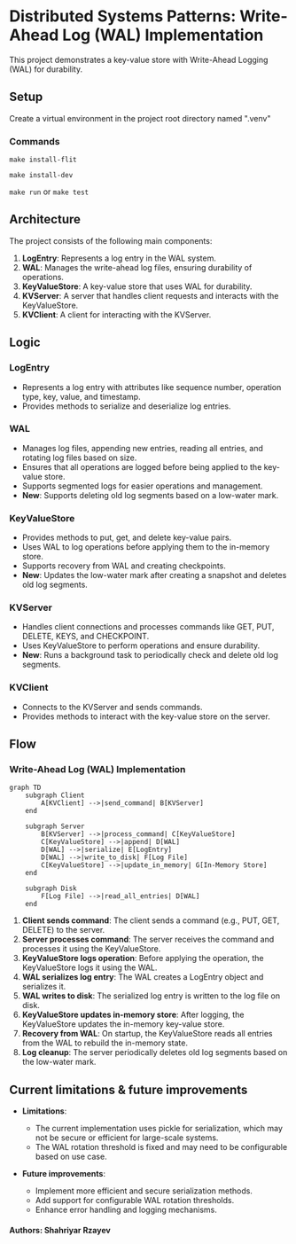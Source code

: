 # Distributed Systems Patterns: Write-Ahead Log (WAL) Implementation

This project demonstrates a key-value store with Write-Ahead Logging (WAL) for durability.

## Setup

Create a virtual environment in the project root directory named ".venv"

### Commands

`make install-flit`

`make install-dev`

`make run` or `make test`

## Architecture

The project consists of the following main components:

1. **LogEntry**: Represents a log entry in the WAL system.
2. **WAL**: Manages the write-ahead log files, ensuring durability of operations.
3. **KeyValueStore**: A key-value store that uses WAL for durability.
4. **KVServer**: A server that handles client requests and interacts with the KeyValueStore.
5. **KVClient**: A client for interacting with the KVServer.

## Logic

### LogEntry

- Represents a log entry with attributes like sequence number, operation type, key, value, and timestamp.
- Provides methods to serialize and deserialize log entries.

### WAL

- Manages log files, appending new entries, reading all entries, and rotating log files based on size.
- Ensures that all operations are logged before being applied to the key-value store.
- Supports segmented logs for easier operations and management.
- **New**: Supports deleting old log segments based on a low-water mark.

### KeyValueStore

- Provides methods to put, get, and delete key-value pairs.
- Uses WAL to log operations before applying them to the in-memory store.
- Supports recovery from WAL and creating checkpoints.
- **New**: Updates the low-water mark after creating a snapshot and deletes old log segments.

### KVServer

- Handles client connections and processes commands like GET, PUT, DELETE, KEYS, and CHECKPOINT.
- Uses KeyValueStore to perform operations and ensure durability.
- **New**: Runs a background task to periodically check and delete old log segments.

### KVClient

- Connects to the KVServer and sends commands.
- Provides methods to interact with the key-value store on the server.

## Flow

### Write-Ahead Log (WAL) Implementation

```mermaid
graph TD
    subgraph Client
        A[KVClient] -->|send_command| B[KVServer]
    end

    subgraph Server
        B[KVServer] -->|process_command| C[KeyValueStore]
        C[KeyValueStore] -->|append| D[WAL]
        D[WAL] -->|serialize| E[LogEntry]
        D[WAL] -->|write_to_disk| F[Log File]
        C[KeyValueStore] -->|update_in_memory| G[In-Memory Store]
    end

    subgraph Disk
        F[Log File] -->|read_all_entries| D[WAL]
    end
```

1. **Client sends command**: The client sends a command (e.g., PUT, GET, DELETE) to the server.
2. **Server processes command**: The server receives the command and processes it using the KeyValueStore.
3. **KeyValueStore logs operation**: Before applying the operation, the KeyValueStore logs it using the WAL.
4. **WAL serializes log entry**: The WAL creates a LogEntry object and serializes it.
5. **WAL writes to disk**: The serialized log entry is written to the log file on disk.
6. **KeyValueStore updates in-memory store**: After logging, the KeyValueStore updates the in-memory key-value store.
7. **Recovery from WAL**: On startup, the KeyValueStore reads all entries from the WAL to rebuild the in-memory state.
8. **Log cleanup**: The server periodically deletes old log segments based on the low-water mark.

## Current limitations & future improvements

- **Limitations**:
  - The current implementation uses pickle for serialization, which may not be secure or efficient for large-scale systems.
  - The WAL rotation threshold is fixed and may need to be configurable based on use case.

- **Future improvements**:
  - Implement more efficient and secure serialization methods.
  - Add support for configurable WAL rotation thresholds.
  - Enhance error handling and logging mechanisms.

#### Authors: Shahriyar Rzayev
